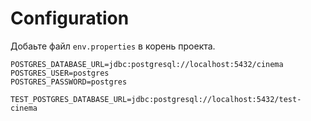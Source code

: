# Configuration
Добаьте файл `env.properties` в корень проекта.
```properties
POSTGRES_DATABASE_URL=jdbc:postgresql://localhost:5432/cinema
POSTGRES_USER=postgres
POSTGRES_PASSWORD=postgres

TEST_POSTGRES_DATABASE_URL=jdbc:postgresql://localhost:5432/test-cinema
```